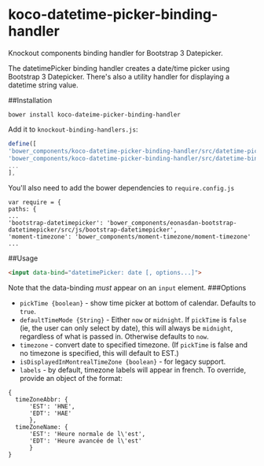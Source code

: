 # koco-datetime-picker-binding-handler
Knockout components binding handler for Bootstrap 3 Datepicker.

The datetimePicker binding handler creates a date/time picker using Bootstrap 3 Datepicker. There's also a utility handler for displaying a datetime string value.

##Installation
```
bower install koco-dateime-picker-binding-handler
```
Add it to `knockout-binding-handlers.js`:
```javascript
define([
'bower_components/koco-datetime-picker-binding-handler/src/datetime-picker-binding-handler',
'bower_components/koco-datetime-picker-binding-handler/src/datetime-binding-handler',
...
],
```

You'll also need to add the bower dependencies to `require.config.js`
```
var require = {
paths: {
...
'bootstrap-datetimepicker': 'bower_components/eonasdan-bootstrap-datetimepicker/src/js/bootstrap-datetimepicker',
'moment-timezone': 'bower_components/moment-timezone/moment-timezone'
...
```

##Usage 
```html
<input data-bind="datetimePicker: date [, options...]">
```
Note that the data-binding _must_ appear on an `input` element. 
###Options

 - `pickTime {boolean}` - show time picker at bottom of calendar. Defaults to `true`.
 - `defaultTimeMode {String}` - Either `now` or `midnight`. If `pickTime` is `false` (ie, the user can only select by date), this will always be `midnight`, regardless of what is passed in. Otherwise defaults to `now`. 
 - `timezone` - convert date to specified timezone. (If `pickTime` is false and no timezone is specified, this will default to EST.)
 -  `isDisplayedInMontrealTimeZone {boolean}` - for legacy support.
 - `labels` - by default, timezone labels will appear in french. To override, provide an object of the format:
 
  ```
{
    timeZoneAbbr: {
        'EST': 'HNE',
        'EDT': 'HAE'
	    },
    timeZoneName: {
        'EST': 'Heure normale de l\'est',
        'EDT': 'Heure avancée de l\'est'
	    }
}
  ```